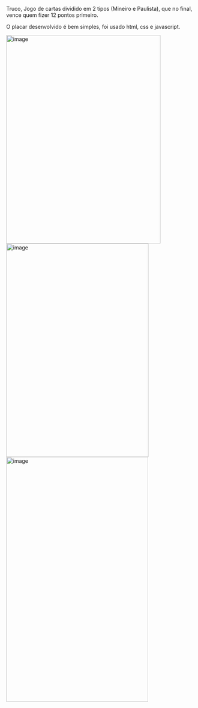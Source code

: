Truco, Jogo de cartas dividido em 2 tipos (Mineiro e Paulista), que no final, vence quem fizer 12 pontos primeiro.

O placar desenvolvido é bem simples, foi usado html, css e javascript.

<img width="411" height="555" alt="image" src="https://github.com/user-attachments/assets/6bc7a64d-e53b-4ceb-baa9-3de844b379cf" />
<img width="379" height="568" alt="image" src="https://github.com/user-attachments/assets/09496852-4adb-46d6-b9ad-3be1e6d3f87f" />
<img width="378" height="652" alt="image" src="https://github.com/user-attachments/assets/b70e3ba3-0fe9-4033-90dc-ac958ed524df" />



